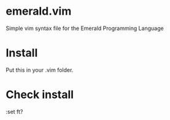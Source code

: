 # emerald.vim
Simple vim syntax file for the Emerald Programming Language

# Install
Put this in your .vim folder.

# Check install
:set ft?
